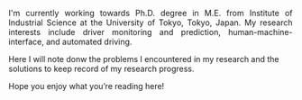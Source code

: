 <p style='text-align: justify;'> I'm currently working towards Ph.D. degree in M.E. from Institute of Industrial Science at the University of Tokyo, Tokyo, Japan. My research interests include driver monitoring and prediction, human-machine-interface, and automated driving. </p>

Here I will note donw the problems I encountered in my research and the solutions to keep record of my research progress.

Hope you enjoy what you’re reading here!
